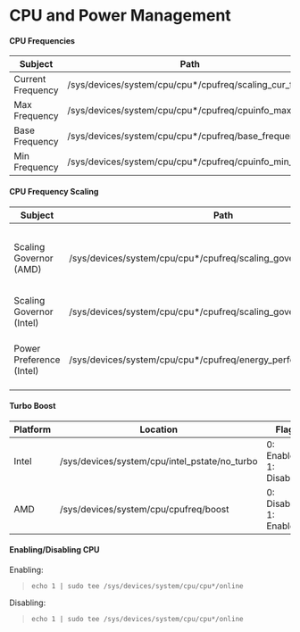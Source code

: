 # CPU and Power Management

#### CPU Frequencies
|Subject            |Path                                                   |
|-------------------|-------------------------------------------------------|
|Current Frequency  |/sys/devices/system/cpu/cpu*/cpufreq/scaling_cur_freq  |
|Max Frequency      |/sys/devices/system/cpu/cpu*/cpufreq/cpuinfo_max_freq  |
|Base Frequency     |/sys/devices/system/cpu/cpu*/cpufreq/base_frequency    |
|Min Frequency      |/sys/devices/system/cpu/cpu*/cpufreq/cpuinfo_min_freq  |

#### CPU Frequency Scaling
|Subject                    |Path                                                               |Options                                                                            |
|-                          |-                                                                  |-                                                                                  |
|Scaling Governor (AMD)     |/sys/devices/system/cpu/cpu*/cpufreq/scaling_governor              |conservative<br>**ondemand**<br>userspace<br>powersave<br>performance<br>schedutil |
|Scaling Governor (Intel)   |/sys/devices/system/cpu/cpu*/cpufreq/scaling_governor              |performance<br>**powersave**                                                       |
|Power Preference (Intel)   |/sys/devices/system/cpu/cpu*/cpufreq/energy_performance_preference |default<br>performance<br>**balance_performance**<br>balance_power<br>power        |

#### Turbo Boost
|Platform   |Location                                       |Flag                       |
|-          |-                                              |-                          |
|Intel      |/sys/devices/system/cpu/intel_pstate/no_turbo  |0: Enabled<br>1: Disabled  |
|AMD        |/sys/devices/system/cpu/cpufreq/boost          |0: Disabled<br>1: Enabled  |

#### Enabling/Disabling CPU
Enabling:
> `echo 1 | sudo tee /sys/devices/system/cpu/cpu*/online`

Disabling:
> `echo 1 | sudo tee /sys/devices/system/cpu/cpu*/online`

####

